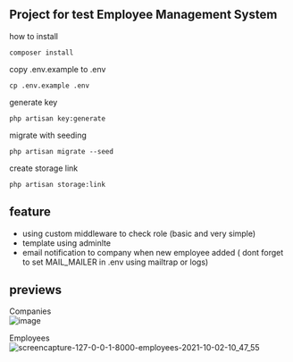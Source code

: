 
## Project for test Employee Management System

how to install

```composer install```

copy .env.example to .env

```cp .env.example .env```

generate key

```php artisan key:generate```

migrate with seeding

```php artisan migrate --seed ```

create storage link

```php artisan storage:link```

##  feature

- using custom middleware to check role (basic and very simple)
- template using adminlte
- email notification to company when new employee added ( dont forget to set MAIL_MAILER in .env using mailtrap or logs)

## previews

Companies \
![image](https://user-images.githubusercontent.com/22372509/135702908-0217a1a4-7a3b-4f6c-b574-e063e0e0abb4.png)

Employees \
![screencapture-127-0-0-1-8000-employees-2021-10-02-10_47_55](https://user-images.githubusercontent.com/22372509/135702740-fa7db26f-d4e7-4dec-96ec-15d43cc1c892.png)
